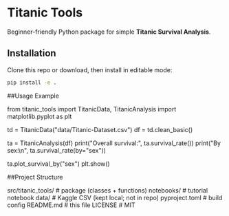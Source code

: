 # Titanic Tools

Beginner-friendly Python package for simple **Titanic Survival Analysis**.

## Installation
Clone this repo or download, then install in editable mode:

```bash
pip install -e .
```


##Usage Example

from titanic_tools import TitanicData, TitanicAnalysis
import matplotlib.pyplot as plt

td = TitanicData("data/Titanic-Dataset.csv")
df = td.clean_basic()

ta = TitanicAnalysis(df)
print("Overall survival:", ta.survival_rate())
print("By sex:\n", ta.survival_rate(by="sex"))

ta.plot_survival_by("sex")
plt.show()

##Project Structure

src/titanic_tools/     # package (classes + functions)
notebooks/             # tutorial notebook
data/                  # Kaggle CSV (kept local; not in repo)
pyproject.toml         # build config
README.md              # this file
LICENSE                # MIT



